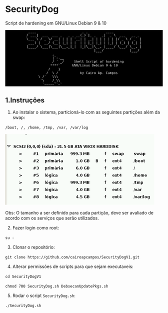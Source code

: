 # SecurityDog
Script de hardening em GNU/Linux Debian 9 & 10

![Initial Screen](https://github.com/cairoapcampos/SecurityDogV1/raw/master/img.png)

## 1.Instruções

1. Ao instalar o sistema, particioná-lo com as seguintes partições além da swap:

`/boot, /, /home, /tmp, /var, /var/log`

![Initial Screen](https://github.com/cairoapcampos/SecurityDogV1/raw/master/img2.png)

Obs: O tamanho a ser definido para cada partição, deve ser avaliado de acordo com os serviços que serão utilizados.

2. Fazer login como root:

`su -`

3. Clonar o repositório:

`git clone https://github.com/cairoapcampos/SecurityDogV1.git`

4. Alterar permissões de scripts para que sejam executaveis:

`cd SecurityDogV1`

`chmod 700 SecurityDog.sh DebsecanUpdatePkgs.sh`

5. Rodar o script `SecurityDog.sh`:

`./SecurityDog.sh`
